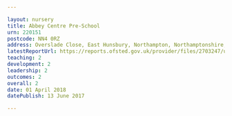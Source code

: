 ```yaml
---

layout: nursery
title: Abbey Centre Pre-School
urn: 220151
postcode: NN4 0RZ
address: Overslade Close, East Hunsbury, Northampton, Northamptonshire, NN4 0RZ
latestReportUrl: https://reports.ofsted.gov.uk/provider/files/2703247/urn/220151.pdf
teaching: 2
development: 2
leadership: 2
outcomes: 2
overall: 2
date: 01 April 2018 
datePublish: 13 June 2017

---
```

